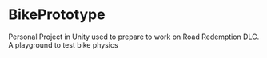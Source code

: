 # BikePrototype
Personal Project in Unity used to prepare to work on Road Redemption DLC. A playground to test bike physics
